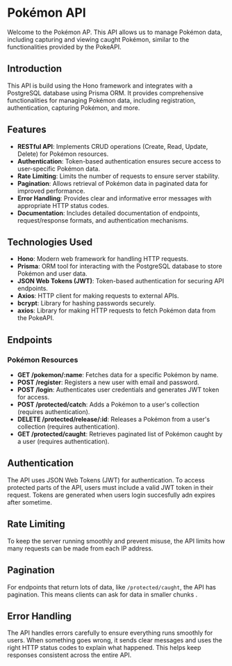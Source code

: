 # Pokémon API

Welcome to the Pokémon AP. This API allows us to manage Pokémon data, including capturing and viewing caught Pokémon, similar to the functionalities provided by the PokeAPI.

## Introduction

This API is build using the Hono framework and integrates with a PostgreSQL database using Prisma ORM. It provides comprehensive functionalities for managing Pokémon data, including registration, authentication, capturing Pokémon, and more.

## Features

- **RESTful API**: Implements CRUD operations (Create, Read, Update, Delete) for Pokémon resources.
- **Authentication**: Token-based authentication ensures secure access to user-specific Pokémon data.
- **Rate Limiting**: Limits the number of requests to ensure server stability.
- **Pagination**: Allows retrieval of Pokémon data in paginated data for improved performance.
- **Error Handling**: Provides clear and informative error messages with appropriate HTTP status codes.
- **Documentation**: Includes detailed documentation of endpoints, request/response formats, and authentication mechanisms.

## Technologies Used

- **Hono**: Modern web framework for handling HTTP requests.
- **Prisma**: ORM tool for interacting with the PostgreSQL database to store Pokémon and user data.
- **JSON Web Tokens (JWT)**: Token-based authentication for securing API endpoints.
- **Axios**: HTTP client for making requests to external APIs.
- **bcrypt**: Library for hashing passwords securely.
- **axios**: Library for making HTTP requests to fetch Pokémon data from the PokeAPI.

## Endpoints

### Pokémon Resources

- **GET /pokemon/:name**: Fetches data for a specific Pokémon by name.
- **POST /register**: Registers a new user with email and password.
- **POST /login**: Authenticates user credentials and generates JWT token for access.
- **POST /protected/catch**: Adds a Pokémon to a user's collection (requires authentication).
- **DELETE /protected/release/:id**: Releases a Pokémon from a user's collection (requires authentication).
- **GET /protected/caught**: Retrieves paginated list of Pokémon caught by a user (requires authentication).

## Authentication

The API uses JSON Web Tokens (JWT) for authentication. To access protected parts of the API, users must include a valid JWT token in their request. Tokens are generated when users login succesfully adn expires after sometime.

## Rate Limiting

To keep the server running smoothly and prevent misuse, the API limits how many requests can be made from each IP address. 

## Pagination

For endpoints that return lots of data, like `/protected/caught`, the API has pagination. This means clients can ask for data in smaller chunks .

## Error Handling

The API handles errors carefully to ensure everything runs smoothly for users. When something goes wrong, it sends clear messages and uses the right HTTP status codes to explain what happened. This helps keep responses consistent across the entire API.
